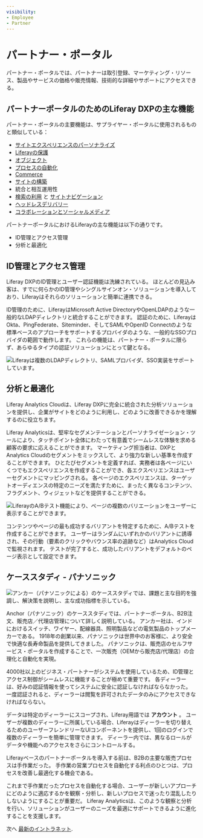 ```yaml
---
visibility:
- Employee
- Partner
---
```

# パートナー・ポータル

パートナー・ポータルでは、パートナーは取引登録、マーケティング・リソース、製品やサービスの価格や販売情報、技術的な詳細やサポートにアクセスできる。

## パートナーポータルのためのLiferay DXPの主な機能

パートナー・ポータルの主要機能は、サプライヤー・ポータルに使用されるものと類似している：

* [サイトエクスペリエンスのパーソナライズ](https://learn.liferay.com/w/dxp/site-building/personalizing-site-experience)
* [Liferayの保護](https://learn.liferay.com/w/dxp/installation-and-upgrades/securing-liferay)
* [オブジェクト](https://learn.liferay.com/w/dxp/building-applications/objects)
* [プロセスの自動化](https://learn.liferay.com/w/dxp/process-automation)
* [Commerce](https://learn.liferay.com/w/commerce/index)
* [サイトの構築](https://learn.liferay.com/w/dxp/site-building)
* 統合と相互運用性
* [検索の利用](https://learn.liferay.com/w/dxp/using-search) と [サイトナビゲーション](https://learn.liferay.com/w/dxp/site-building/site-navigation)
* [ヘッドレスデリバリー](https://learn.liferay.com/w/dxp/headless-delivery)
* [コラボレーションとソーシャルメディア](https://learn.liferay.com/w/dxp/collaboration-and-social)

パートナーポータルにおけるLiferayの主な機能は以下の通りです。

* ID管理とアクセス管理
* 分析と最適化

## ID管理とアクセス管理

Liferay DXPのID管理とユーザー認証機能は洗練されている。 ほとんどの見込み客は、すでに何らかのID管理やシングルサインオン・ソリューションを導入しており、Liferayはそれらのソリューションと簡単に連携できる。

ID管理のために、LiferayはMicrosoft Active DirectoryやOpenLDAPのような一般的なLDAPディレクトリと統合することができます。 認証のために、LiferayはOkta、PingFederate、Siteminder、そしてSAMLやOpenID Connectのような標準ベースのアプローチをサポートするプロバイダのような、一般的なSSOプロバイダの範囲で動作します。 これらの機能は、パートナー・ポータルに限らず、あらゆるタイプの認証ソリューションにとって鍵となる。

![Liferayは複数のLDAPディレクトリ、SAMLプロバイダ、SSO実装をサポートしています。](./partner-portals/images/01.png)

## 分析と最適化

Liferay Analytics Cloudは、Liferay DXPに完全に統合された分析ソリューションを提供し、企業がサイトをどのように利用し、どのように改善できるかを理解するのに役立ちます。

Liferay Analyticsは、堅牢なセグメンテーションとパーソナライゼーション・ツールにより、タッチポイント全体にわたって有意義でシームレスな体験を求める顧客の要求に応えることができます。 マーケティング担当者は、DXPとAnalytics Cloudのセグメントをミックスして、より強力な新しい基準を作成することができます。 ひとたびセグメントを定義すれば、実務者は各ページにいくつでもエクスペリエンスを作成することができ、各エクスペリエンスはユーザーセグメントにマッピングされる。 各ページのエクスペリエンスは、ターゲットオーディエンスの特定のニーズを満たすために、まったく異なるコンテンツ、フラグメント、ウィジェットなどを提供することができる。

![LiferayのA/Bテスト機能により、ページの複数のバリエーションをユーザーに表示することができます。](./partner-portals/images/02.png)

コンテンツやページの最も成功するバリアントを特定するために、A/Bテストを作成することができます。 ユーザーはランダムにいずれかのバリアントに誘導され、その行動（要素のクリックやバウンス率の追跡など）はAnalytics Cloudで監視されます。 テストが完了すると、成功したバリアントをデフォルトのページ表示として設定できます。

## ケーススタディ - パナソニック

![アンカー（パナソニックによる）のケーススタディでは、課題と主な目的を強調し、解決策を説明し、主な成功指標を示している。](./partner-portals/images/03.png)

Anchor（パナソニック）のケーススタディでは、パートナーポータル、B2B注文、販売店／代理店管理について詳しく説明している。 アンカー社は、インドにおけるスイッチ、ワイヤー、配線器具、照明製品などの電気製品のトップメーカーである。 1918年の創業以来、パナソニックは世界中のお客様に、より安全で快適な長寿命製品を提供してきました。 パナソニックは、販売店のセルフサービス・ポータルを作成することで、一次販売（OEMから販売店/代理店）の合理化と自動化を実現。

4000社以上のビジネス・パートナーがシステムを使用しているため、ID管理とアクセス制御がシームレスに機能することが極めて重要です。 各ディーラーは、好みの認証情報を使ってシステムに安全に認証しなければならなかった。 一度認証されると、ディーラーは閲覧を許可されたデータのみにアクセスできなければならない。

データは特定のディーラーにスコープされ、Liferay用語では **アカウント** 。 ユーザーが複数のディーラーに所属している場合、Liferayはディーラーを切り替えるためのユーザーフレンドリーなUIコンポーネントを提供し、1回のログインで複数のディーラーを簡単に管理できます。 ディーラー内では、異なるロールがデータや機能へのアクセスをさらにコントロールする。

Liferayベースのパートナーポータルを導入する前は、B2Bの主要な販売プロセスは手作業だった。 手作業の営業プロセスを自動化する利点のひとつは、プロセスを改善し最適化する機会である。

これまで手作業だったプロセスを自動化する場合、ユーザーが新しいアプローチにどのように適応するかを観察・分析し、新しいプロセスで迷ったり混乱したりしないようにすることが重要だ。 Liferay Analyticsは、このような観察と分析を行い、ソリューションがユーザーのニーズを最適にサポートできるように進化することを支援します。

次へ [最新のイントラネット](./intranets.md).
